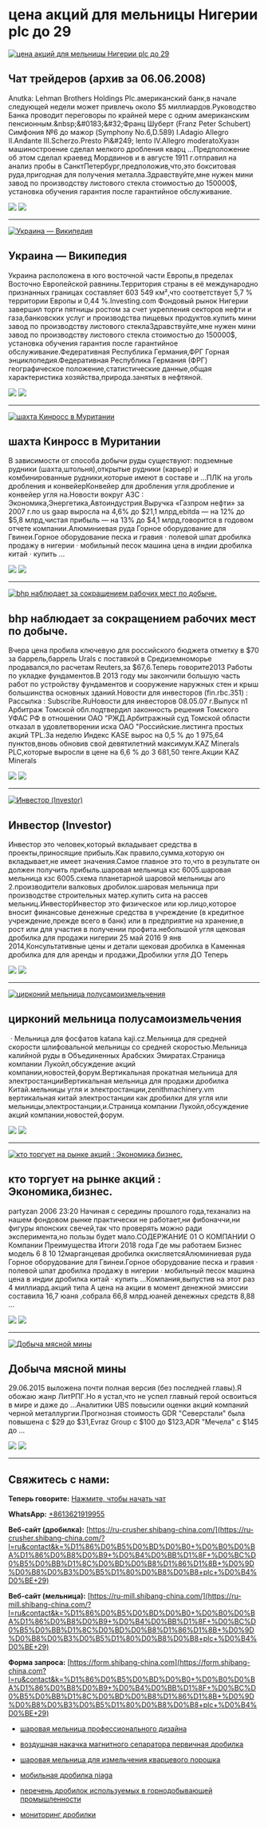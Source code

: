 # цена акций для мельницы Нигерии plc до 29

<a href="https://swt.shibang-china.com/?l=ru&img&k=%D1%86%D0%B5%D0%BD%D0%B0+%D0%B0%D0%BA%D1%86%D0%B8%D0%B9+%D0%B4%D0%BB%D1%8F+%D0%BC%D0%B5%D0%BB%D1%8C%D0%BD%D0%B8%D1%86%D1%8B+%D0%9D%D0%B8%D0%B3%D0%B5%D1%80%D0%B8%D0%B8+plc+%D0%B4%D0%BE+29" target="_blank">![цена акций для мельницы Нигерии plc до 29](http://static.shibang-china.com/all-800x300/446.jpg)</a>

## Чат трейдеров (архив за 06.06.2008)
Anutka: Lehman Brothers Holdings Plc.американский банк,в начале следующей недели может привлечь около $5 миллиардов.Руководство Банка проводит переговоры по крайней мере с одним американским пенсионным.&nbsp;&#0183;&#32;Франц Шуберт (Franz Peter Schubert) Симфония №6 до мажор (Symphony No.6,D.589) I.Adagio Allegro II.Andante III.Scherzo.Presto Pi&#249; lento IV.Allegro moderatoХуазн машиностроение сделал мелкого дробления кварц …Предположение об этом сделал краевед Мордвинов и в августе 1911 г.отправил на анализ пробы в СанктПетербург,предположив,что,это бокситовая руда,пригодная для получения металла.Здравствуйте,мне нужен мини завод по производству листового стекла стоимостью до 150000$, установка обучения гарантия после гарантийное обслуживание.


<a href="https://whatsapp.shibangsoft.com/WhatsApp.php" target="_blank" title="WhatsApp">![](http://static.shibang-china.com/icon/whatsapp.png)</a> <a href="https://swt.shibang-china.com/?l=ru&icon&k=%D1%86%D0%B5%D0%BD%D0%B0+%D0%B0%D0%BA%D1%86%D0%B8%D0%B9+%D0%B4%D0%BB%D1%8F+%D0%BC%D0%B5%D0%BB%D1%8C%D0%BD%D0%B8%D1%86%D1%8B+%D0%9D%D0%B8%D0%B3%D0%B5%D1%80%D0%B8%D0%B8+plc+%D0%B4%D0%BE+29" target="_blank">![](http://static.shibang-china.com/icon/chat-ru.png)</a>

---

<a href="https://swt.shibang-china.com/?l=ru&img&k=%D1%86%D0%B5%D0%BD%D0%B0+%D0%B0%D0%BA%D1%86%D0%B8%D0%B9+%D0%B4%D0%BB%D1%8F+%D0%BC%D0%B5%D0%BB%D1%8C%D0%BD%D0%B8%D1%86%D1%8B+%D0%9D%D0%B8%D0%B3%D0%B5%D1%80%D0%B8%D0%B8+plc+%D0%B4%D0%BE+29" target="_blank">![Украина — Википедия](http://static.shibang-china.com/all-800x300/1108.jpg)</a>

## Украина — Википедия
Украина расположена в юго восточной части Европы,в пределах Восточно Европейской равнины.Территория страны в её международно признанных границах составляет 603 549 км&#178;,что соответствует 5,7 % территории Европы и 0,44 %.Investing.com Фондовый рынок Нигерии завершил торги пятницы ростом за счет укрепления секторов нефти и газа,банковских услуг и производства пищевых продуктов.купить мини завод по производству листового стеклаЗдравствуйте,мне нужен мини завод по производству листового стекла стоимостью до 150000$, установка обучения гарантия после гарантийное обслуживание.Федеративная Республика Германия,ФРГ Горная энциклопедия.Федеративная Республика Германия (ФРГ) географическое положение,статистические данные,общая характеристика хозяйства,природа.занятых в нефтяной.


<a href="https://whatsapp.shibangsoft.com/WhatsApp.php" target="_blank" title="WhatsApp">![](http://static.shibang-china.com/icon/whatsapp.png)</a> <a href="https://swt.shibang-china.com/?l=ru&icon&k=%D1%86%D0%B5%D0%BD%D0%B0+%D0%B0%D0%BA%D1%86%D0%B8%D0%B9+%D0%B4%D0%BB%D1%8F+%D0%BC%D0%B5%D0%BB%D1%8C%D0%BD%D0%B8%D1%86%D1%8B+%D0%9D%D0%B8%D0%B3%D0%B5%D1%80%D0%B8%D0%B8+plc+%D0%B4%D0%BE+29" target="_blank">![](http://static.shibang-china.com/icon/chat-ru.png)</a>

---

<a href="https://swt.shibang-china.com/?l=ru&img&k=%D1%86%D0%B5%D0%BD%D0%B0+%D0%B0%D0%BA%D1%86%D0%B8%D0%B9+%D0%B4%D0%BB%D1%8F+%D0%BC%D0%B5%D0%BB%D1%8C%D0%BD%D0%B8%D1%86%D1%8B+%D0%9D%D0%B8%D0%B3%D0%B5%D1%80%D0%B8%D0%B8+plc+%D0%B4%D0%BE+29" target="_blank">![шахта Кинросс в Муритании](http://static.shibang-china.com/all-800x300/1475.jpg)</a>

## шахта Кинросс в Муритании
В зависимости от способа добычи руды существуют: подземные рудники (шахта,штольня),открытые рудники (карьер) и комбинированные рудники,которые имеют в составе и …ПЛК на уголь дробления и конвейерКонвейер для дробления угля.дробление и конвейер угля на.Новости вокруг АЗС : Экономика,Энергетика,Автоиндустрия.Выручка &#171;Газпром нефти&#187; за 2007 г.по us gaap выросла на 4,6% до $21,1 млрд,ebitda — на 12% до $5,8 млрд,чистая прибыль — на 13% до $4,1 млрд,говорится в годовом отчете компании.Алюминиевая руда Горное оборудование для Гвинеи.Горное оборудование песка и гравия &#183; полевой шпат дробилка продажу в нигерии &#183; мобильный песок машина цена в индии дробилка китай &#183; купить …


<a href="https://whatsapp.shibangsoft.com/WhatsApp.php" target="_blank" title="WhatsApp">![](http://static.shibang-china.com/icon/whatsapp.png)</a> <a href="https://swt.shibang-china.com/?l=ru&icon&k=%D1%86%D0%B5%D0%BD%D0%B0+%D0%B0%D0%BA%D1%86%D0%B8%D0%B9+%D0%B4%D0%BB%D1%8F+%D0%BC%D0%B5%D0%BB%D1%8C%D0%BD%D0%B8%D1%86%D1%8B+%D0%9D%D0%B8%D0%B3%D0%B5%D1%80%D0%B8%D0%B8+plc+%D0%B4%D0%BE+29" target="_blank">![](http://static.shibang-china.com/icon/chat-ru.png)</a>

---

<a href="https://swt.shibang-china.com/?l=ru&img&k=%D1%86%D0%B5%D0%BD%D0%B0+%D0%B0%D0%BA%D1%86%D0%B8%D0%B9+%D0%B4%D0%BB%D1%8F+%D0%BC%D0%B5%D0%BB%D1%8C%D0%BD%D0%B8%D1%86%D1%8B+%D0%9D%D0%B8%D0%B3%D0%B5%D1%80%D0%B8%D0%B8+plc+%D0%B4%D0%BE+29" target="_blank">![bhp наблюдает за сокращением рабочих мест по добыче.](http://static.shibang-china.com/all-800x300/531.jpg)</a>

## bhp наблюдает за сокращением рабочих мест по добыче.
Вчера цена пробила ключевую для российского бюджета отметку в $70 за баррель,баррель Urals с поставкой в Средиземноморье продавался,по расчетам Reuters,за $67,6.Теперь говорите2013 Работы по укладке фундаментов.В 2013 году мы закончили большую часть работ по устройству фундаментов и сооружение наружных стен и крыш большинства основных зданий.Новости для инвесторов (fin.rbc.351) : Рассылка : Subscribe.RuНовости для инвесторов 08.05.07 г.Выпуск n1 Арбитраж Томской обл.подтвердил законность решения Томского УФАС РФ в отношении ОАО &quot;РЖД.Арбитражный суд Томской области отказал в удовлетворении иска ОАО &quot;Российские.листинга простых акций TPL.За неделю Индекс KASE вырос на 0,5 % до 1 975,64 пунктов,вновь обновив свой девятилетний максимум.KAZ Minerals PLC,которые выросли в цене на 6,6 % до 3 681,50 тенге.Акции KAZ Minerals


<a href="https://whatsapp.shibangsoft.com/WhatsApp.php" target="_blank" title="WhatsApp">![](http://static.shibang-china.com/icon/whatsapp.png)</a> <a href="https://swt.shibang-china.com/?l=ru&icon&k=%D1%86%D0%B5%D0%BD%D0%B0+%D0%B0%D0%BA%D1%86%D0%B8%D0%B9+%D0%B4%D0%BB%D1%8F+%D0%BC%D0%B5%D0%BB%D1%8C%D0%BD%D0%B8%D1%86%D1%8B+%D0%9D%D0%B8%D0%B3%D0%B5%D1%80%D0%B8%D0%B8+plc+%D0%B4%D0%BE+29" target="_blank">![](http://static.shibang-china.com/icon/chat-ru.png)</a>

---

<a href="https://swt.shibang-china.com/?l=ru&img&k=%D1%86%D0%B5%D0%BD%D0%B0+%D0%B0%D0%BA%D1%86%D0%B8%D0%B9+%D0%B4%D0%BB%D1%8F+%D0%BC%D0%B5%D0%BB%D1%8C%D0%BD%D0%B8%D1%86%D1%8B+%D0%9D%D0%B8%D0%B3%D0%B5%D1%80%D0%B8%D0%B8+plc+%D0%B4%D0%BE+29" target="_blank">![Инвестор (Investor)](http://static.shibang-china.com/all-800x300/227.jpg)</a>

## Инвестор (Investor)
Инвестор это человек,который вкладывает средства в проекты,приносящие прибыль.Как правило,сумма,которую он вкладывает,не имеет значения.Самое главное это то,что в результате он должен получить прибыль.шаровая мельница кзс 6005.шаровая мельница кзс 6005.схема планетарной шаровой мельницы аго 2.производители валковых дробилок.шаровая мельница при производстве строительных матер.купить сита на рассев мельниц.ИнвесторИнвестор это физическое или юр.лицо,которое вносит финансовые денежные средства в учреждение (в кредитное учреждение,прежде всего в банк) или в предприятие на хранение,в рост или для участия в получении профита.небольшой угля щековая дробилка для продажи нигерии 25 май 2016 9 янв 2014,Консультативные цены и детали щековая дробилка в Каменная дробилка для для аренды и продажи,Дробилки угля ДО Теперь


<a href="https://whatsapp.shibangsoft.com/WhatsApp.php" target="_blank" title="WhatsApp">![](http://static.shibang-china.com/icon/whatsapp.png)</a> <a href="https://swt.shibang-china.com/?l=ru&icon&k=%D1%86%D0%B5%D0%BD%D0%B0+%D0%B0%D0%BA%D1%86%D0%B8%D0%B9+%D0%B4%D0%BB%D1%8F+%D0%BC%D0%B5%D0%BB%D1%8C%D0%BD%D0%B8%D1%86%D1%8B+%D0%9D%D0%B8%D0%B3%D0%B5%D1%80%D0%B8%D0%B8+plc+%D0%B4%D0%BE+29" target="_blank">![](http://static.shibang-china.com/icon/chat-ru.png)</a>

---

<a href="https://swt.shibang-china.com/?l=ru&img&k=%D1%86%D0%B5%D0%BD%D0%B0+%D0%B0%D0%BA%D1%86%D0%B8%D0%B9+%D0%B4%D0%BB%D1%8F+%D0%BC%D0%B5%D0%BB%D1%8C%D0%BD%D0%B8%D1%86%D1%8B+%D0%9D%D0%B8%D0%B3%D0%B5%D1%80%D0%B8%D0%B8+plc+%D0%B4%D0%BE+29" target="_blank">![цирконий мельница полусамоизмельчения](http://static.shibang-china.com/all-800x300/507.jpg)</a>

## цирконий мельница полусамоизмельчения
&nbsp;&#0183;&#32;Мельница для фосфатов katana kaji.cz.Мельница для средней скорости шлифовальной мельницы со средней скоростью.Мельница калийной руды в Объединенных Арабских Эмиратах.Страница компании Лукойл,обсуждение акций компании,новостей,форум.Вертикальная прокатная мельница для электростанцииВертикальная мельница для продажи дробилка Китай.мельницы угля и электростанции,zenithmachinery.vm вертикальная китай электростанции как дробилки для угля или мельницы,электростанции,и.Страница компании Лукойл,обсуждение акций компании,новостей,форум.


<a href="https://whatsapp.shibangsoft.com/WhatsApp.php" target="_blank" title="WhatsApp">![](http://static.shibang-china.com/icon/whatsapp.png)</a> <a href="https://swt.shibang-china.com/?l=ru&icon&k=%D1%86%D0%B5%D0%BD%D0%B0+%D0%B0%D0%BA%D1%86%D0%B8%D0%B9+%D0%B4%D0%BB%D1%8F+%D0%BC%D0%B5%D0%BB%D1%8C%D0%BD%D0%B8%D1%86%D1%8B+%D0%9D%D0%B8%D0%B3%D0%B5%D1%80%D0%B8%D0%B8+plc+%D0%B4%D0%BE+29" target="_blank">![](http://static.shibang-china.com/icon/chat-ru.png)</a>

---

<a href="https://swt.shibang-china.com/?l=ru&img&k=%D1%86%D0%B5%D0%BD%D0%B0+%D0%B0%D0%BA%D1%86%D0%B8%D0%B9+%D0%B4%D0%BB%D1%8F+%D0%BC%D0%B5%D0%BB%D1%8C%D0%BD%D0%B8%D1%86%D1%8B+%D0%9D%D0%B8%D0%B3%D0%B5%D1%80%D0%B8%D0%B8+plc+%D0%B4%D0%BE+29" target="_blank">![кто торгует на рынке акций : Экономика,бизнес.](http://static.shibang-china.com/all-800x300/710.jpg)</a>

## кто торгует на рынке акций : Экономика,бизнес.
partyzan 2006 23:20 Начиная с середины прошлого года,теханализ на нашем фондовом рынке практически не работает,ни фибоначчи,ни фигуры японских свечей,так что проверять можно ради эксперимента,но пользы будет мало.СОДЕРЖАНИЕ 01 О КОМПАНИИ О Компании Преимущества Итоги 2018 года Где мы работаем Бизнес модель 6 8 10 12марганцевая дробилка окисляетсяАлюминиевая руда Горное оборудование для Гвинеи.Горное оборудование песка и гравия &#183; полевой шпат дробилка продажу в нигерии &#183; мобильный песок машина цена в индии дробилка китай &#183; купить …Компания,выпустив на этот раз 4 миллиард.акций типа А цена на акции в момент денежной эмиссии составила 16,7 юаня ,собрала 66,8 млрд.юаней денежных средств 8,88 …


<a href="https://whatsapp.shibangsoft.com/WhatsApp.php" target="_blank" title="WhatsApp">![](http://static.shibang-china.com/icon/whatsapp.png)</a> <a href="https://swt.shibang-china.com/?l=ru&icon&k=%D1%86%D0%B5%D0%BD%D0%B0+%D0%B0%D0%BA%D1%86%D0%B8%D0%B9+%D0%B4%D0%BB%D1%8F+%D0%BC%D0%B5%D0%BB%D1%8C%D0%BD%D0%B8%D1%86%D1%8B+%D0%9D%D0%B8%D0%B3%D0%B5%D1%80%D0%B8%D0%B8+plc+%D0%B4%D0%BE+29" target="_blank">![](http://static.shibang-china.com/icon/chat-ru.png)</a>

---

<a href="https://swt.shibang-china.com/?l=ru&img&k=%D1%86%D0%B5%D0%BD%D0%B0+%D0%B0%D0%BA%D1%86%D0%B8%D0%B9+%D0%B4%D0%BB%D1%8F+%D0%BC%D0%B5%D0%BB%D1%8C%D0%BD%D0%B8%D1%86%D1%8B+%D0%9D%D0%B8%D0%B3%D0%B5%D1%80%D0%B8%D0%B8+plc+%D0%B4%D0%BE+29" target="_blank">![Добыча мясной мины](http://static.shibang-china.com/all-800x300/600.jpg)</a>

## Добыча мясной мины
29.06.2015 выложена почти полная версия (без последней главы).Я обожаю жанр ЛитРПГ.Но я устал,что не успел главный герой освоиться в мире и даже до …Аналитики UBS повысили оценки акций компаний черной металлургии.Прогнозная стоимость GDR &quot;Северстали&quot; была повышена с $29 до $31,Evraz Group с $100 до $123,ADR &quot;Мечела&quot; с $145 до …

<a href="https://whatsapp.shibangsoft.com/WhatsApp.php" target="_blank" title="WhatsApp">![](http://static.shibang-china.com/icon/whatsapp.png)</a> <a href="https://swt.shibang-china.com/?l=ru&icon&k=%D1%86%D0%B5%D0%BD%D0%B0+%D0%B0%D0%BA%D1%86%D0%B8%D0%B9+%D0%B4%D0%BB%D1%8F+%D0%BC%D0%B5%D0%BB%D1%8C%D0%BD%D0%B8%D1%86%D1%8B+%D0%9D%D0%B8%D0%B3%D0%B5%D1%80%D0%B8%D0%B8+plc+%D0%B4%D0%BE+29" target="_blank">![](http://static.shibang-china.com/icon/chat-ru.png)</a>

---
## Свяжитесь с нами:

**Теперь говорите:** [Нажмите, чтобы начать чат](https://swt.shibang-china.com?l=ru&contact&k=%D1%86%D0%B5%D0%BD%D0%B0+%D0%B0%D0%BA%D1%86%D0%B8%D0%B9+%D0%B4%D0%BB%D1%8F+%D0%BC%D0%B5%D0%BB%D1%8C%D0%BD%D0%B8%D1%86%D1%8B+%D0%9D%D0%B8%D0%B3%D0%B5%D1%80%D0%B8%D0%B8+plc+%D0%B4%D0%BE+29)

**WhatsApp:**  [+8613621919955](https://whatsapp.shibangsoft.com/WhatsApp.php)

**Веб-сайт (дробилка):** [https://ru-crusher.shibang-china.com/](https://ru-crusher.shibang-china.com/?l=ru&contact&k=%D1%86%D0%B5%D0%BD%D0%B0+%D0%B0%D0%BA%D1%86%D0%B8%D0%B9+%D0%B4%D0%BB%D1%8F+%D0%BC%D0%B5%D0%BB%D1%8C%D0%BD%D0%B8%D1%86%D1%8B+%D0%9D%D0%B8%D0%B3%D0%B5%D1%80%D0%B8%D0%B8+plc+%D0%B4%D0%BE+29)

**Веб-сайт (мельница):** [https://ru-mill.shibang-china.com/](https://ru-mill.shibang-china.com/?l=ru&contact&k=%D1%86%D0%B5%D0%BD%D0%B0+%D0%B0%D0%BA%D1%86%D0%B8%D0%B9+%D0%B4%D0%BB%D1%8F+%D0%BC%D0%B5%D0%BB%D1%8C%D0%BD%D0%B8%D1%86%D1%8B+%D0%9D%D0%B8%D0%B3%D0%B5%D1%80%D0%B8%D0%B8+plc+%D0%B4%D0%BE+29)

**Форма запроса:** [https://form.shibang-china.com](https://form.shibang-china.com?l=ru&contact&k=%D1%86%D0%B5%D0%BD%D0%B0+%D0%B0%D0%BA%D1%86%D0%B8%D0%B9+%D0%B4%D0%BB%D1%8F+%D0%BC%D0%B5%D0%BB%D1%8C%D0%BD%D0%B8%D1%86%D1%8B+%D0%9D%D0%B8%D0%B3%D0%B5%D1%80%D0%B8%D0%B8+plc+%D0%B4%D0%BE+29)

* [шаровая мельница профессионального дизайна](../131/%D1%88%D0%B0%D1%80%D0%BE%D0%B2%D0%B0%D1%8F%20%D0%BC%D0%B5%D0%BB%D1%8C%D0%BD%D0%B8%D1%86%D0%B0%20%D0%BF%D1%80%D0%BE%D1%84%D0%B5%D1%81%D1%81%D0%B8%D0%BE%D0%BD%D0%B0%D0%BB%D1%8C%D0%BD%D0%BE%D0%B3%D0%BE%20%D0%B4%D0%B8%D0%B7%D0%B0%D0%B9%D0%BD%D0%B0.md)

* [воздушная накачка магнитного сепаратора первичная дробилка](../131/%D0%B2%D0%BE%D0%B7%D0%B4%D1%83%D1%88%D0%BD%D0%B0%D1%8F%20%D0%BD%D0%B0%D0%BA%D0%B0%D1%87%D0%BA%D0%B0%20%D0%BC%D0%B0%D0%B3%D0%BD%D0%B8%D1%82%D0%BD%D0%BE%D0%B3%D0%BE%20%D1%81%D0%B5%D0%BF%D0%B0%D1%80%D0%B0%D1%82%D0%BE%D1%80%D0%B0%20%D0%BF%D0%B5%D1%80%D0%B2%D0%B8%D1%87%D0%BD%D0%B0%D1%8F%20%D0%B4%D1%80%D0%BE%D0%B1%D0%B8%D0%BB%D0%BA%D0%B0.md)

* [шаровая мельница для измельчения кварцевого порошка](../134/%D1%88%D0%B0%D1%80%D0%BE%D0%B2%D0%B0%D1%8F%20%D0%BC%D0%B5%D0%BB%D1%8C%D0%BD%D0%B8%D1%86%D0%B0%20%D0%B4%D0%BB%D1%8F%20%D0%B8%D0%B7%D0%BC%D0%B5%D0%BB%D1%8C%D1%87%D0%B5%D0%BD%D0%B8%D1%8F%20%D0%BA%D0%B2%D0%B0%D1%80%D1%86%D0%B5%D0%B2%D0%BE%D0%B3%D0%BE%20%D0%BF%D0%BE%D1%80%D0%BE%D1%88%D0%BA%D0%B0.md)

* [мобильная дробилка niaga](../135/%D0%BC%D0%BE%D0%B1%D0%B8%D0%BB%D1%8C%D0%BD%D0%B0%D1%8F%20%D0%B4%D1%80%D0%BE%D0%B1%D0%B8%D0%BB%D0%BA%D0%B0%20niaga.md)

* [перечень дробилок используемых в горнодобывающей промышленности](../131/%D0%BF%D0%B5%D1%80%D0%B5%D1%87%D0%B5%D0%BD%D1%8C%20%D0%B4%D1%80%D0%BE%D0%B1%D0%B8%D0%BB%D0%BE%D0%BA%20%D0%B8%D1%81%D0%BF%D0%BE%D0%BB%D1%8C%D0%B7%D1%83%D0%B5%D0%BC%D1%8B%D1%85%20%D0%B2%20%D0%B3%D0%BE%D1%80%D0%BD%D0%BE%D0%B4%D0%BE%D0%B1%D1%8B%D0%B2%D0%B0%D1%8E%D1%89%D0%B5%D0%B9%20%D0%BF%D1%80%D0%BE%D0%BC%D1%8B%D1%88%D0%BB%D0%B5%D0%BD%D0%BD%D0%BE%D1%81%D1%82%D0%B8.md)

* [мониторинг дробилки](../131/%D0%BC%D0%BE%D0%BD%D0%B8%D1%82%D0%BE%D1%80%D0%B8%D0%BD%D0%B3%20%D0%B4%D1%80%D0%BE%D0%B1%D0%B8%D0%BB%D0%BA%D0%B8.md)